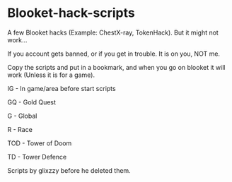 # Blooket-hack-scripts


A few Blooket hacks (Example: ChestX-ray, TokenHack). But it might not work...


If you account gets banned, or if you get in trouble. It is on you, NOT me.


Copy the scripts and put in a bookmark, and when you go on blooket it will work (Unless it is for a game).


IG - In game/area before start scripts

GQ - Gold Quest

G - Global

R - Race

TOD - Tower of Doom

TD - Tower Defence

Scripts by glixzzy before he deleted them.
